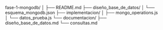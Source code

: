 fase-1-mongodb/
│
├── README.md
├── diseño_base_de_datos/
│   └── esquema_mongodb.json
├── implementacion/
│   ├── mongo_operations.js
│   └── datos_prueba.js
└── documentacion/
    ├── diseño_base_de_datos.md
    └── consultas.md

